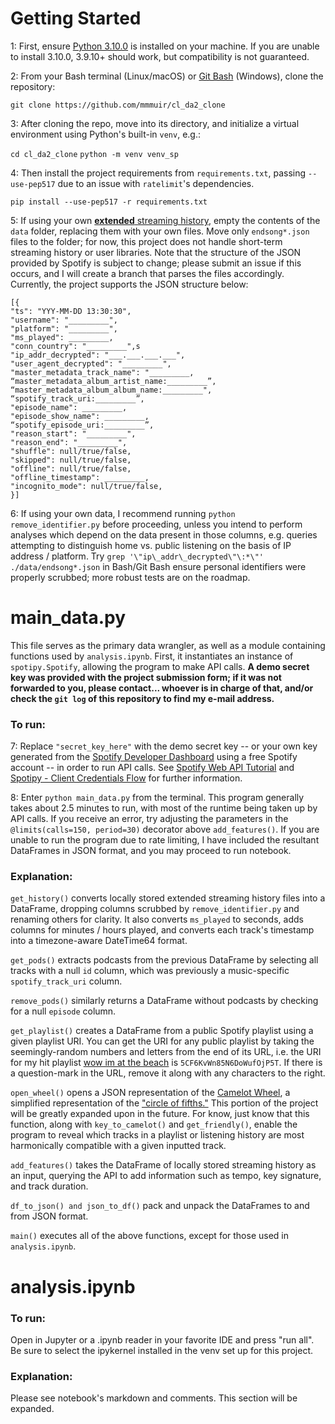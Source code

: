 # Getting Started

1: First, ensure [Python 3.10.0](https://www.python.org/downloads/release/python-3100/) is installed on your machine.
If you are unable to install 3.10.0, 3.9.10+ should work, but compatibility is not guaranteed.

2: From your Bash terminal (Linux/macOS) or [Git Bash](https://appuals.com/what-is-git-bash/) (Windows), clone the repository:

`git clone https://github.com/mmmuir/cl_da2_clone`

3: After cloning the repo, move into its directory, and initialize a virtual environment using Python's built-in `venv`, e.g.:

`cd cl_da2_clone`
`python -m venv venv_sp`

4: Then install the project requirements from `requirements.txt`, passing `--use-pep517` due to an issue with `ratelimit`'s dependencies. 

`pip install --use-pep517 -r requirements.txt`

5: If using your own [**extended** streaming history](https://support.spotify.com/us/article/understanding-my-data/), empty the contents of the `data` folder, replacing them with your own files. Move only `endsong*.json` files to the folder; for now, this project does not handle short-term streaming history or user libraries. Note that the structure of the JSON provided by Spotify is subject to change; please submit an issue if this occurs, and I will create a branch that parses the files accordingly. Currently, the project supports the JSON structure below:
```
[{
"ts": "YYY-MM-DD 13:30:30",
"username": "_________",
"platform": "_________",
"ms_played": _________,
"conn_country": "_________",s
"ip_addr_decrypted": "___.___.___.___",
"user_agent_decrypted": "_________",
"master_metadata_track_name": "_________,
“master_metadata_album_artist_name:_________”,
“master_metadata_album_album_name:_________",
“spotify_track_uri:_________”,
"episode_name": _________,
"episode_show_name": _________,
“spotify_episode_uri:_________”,
"reason_start": "_________",
"reason_end": "_________",
"shuffle": null/true/false,
"skipped": null/true/false,
"offline": null/true/false,
"offline_timestamp": _________,
"incognito_mode": null/true/false,
}]
```

6: If using your own data, I recommend running `python remove_identifier.py` before proceeding, unless you intend to perform analyses which depend on the data present in those columns, e.g. queries attempting to distinguish home vs. public listening on the basis of IP address / platform. Try `grep '\"ip\_addr\_decrypted\"\:*\"' ./data/endsong*.json` in Bash/Git Bash ensure personal identifiers were properly scrubbed; more robust tests are on the roadmap.

# main_data.py

This file serves as the primary data wrangler, as well as a module containing functions used by `analysis.ipynb`. First, it instantiates an instance of `spotipy.Spotify`, allowing the program to make API calls. **A demo secret key was provided with the project submission form; if it was not forwarded to you, please contact... whoever is in charge of that, and/or check the `git log` of this repository to find my e-mail address.** 

### To run:

7: Replace `"secret_key_here"` with the demo secret key -- or your own key generated from the [Spotify Developer Dashboard](https://developer.spotify.com/dashboard/applications) using a free Spotify account -- in order to run API calls. See [Spotify Web API Tutorial](https://developer.spotify.com/documentation/web-api/quick-start/) and [Spotipy - Client Credentials Flow](https://spotipy.readthedocs.io/en/master/#client-credentials-flow) for further information.

8: Enter `python main_data.py` from the terminal. This program generally takes about 2.5 minutes to run, with most of the runtime being taken up by API calls. If you receive an error, try adjusting the parameters in the `@limits(calls=150, period=30)` decorator above `add_features()`. If you are unable to run the program due to rate limiting, I have included the resultant DataFrames in JSON format, and you may proceed to run notebook.

### Explanation:
`get_history()` converts locally stored extended streaming history files into a DataFrame, dropping columns scrubbed by `remove_identifier.py` and renaming others for clarity. It also converts `ms_played` to seconds, adds columns for minutes / hours played, and converts each track's timestamp into a timezone-aware DateTime64 format.

`get_pods()` extracts podcasts from the previous DataFrame by selecting all tracks with a null `id` column, which was previously a music-specific `spotify_track_uri` column. 

`remove_pods()` similarly returns a DataFrame without podcasts by checking for a null `episode` column.

`get_playlist()` creates a DataFrame from a public Spotify playlist using a given playlist URI. You can get the URI for any public playlist by taking the seemingly-random numbers and letters from the end of its URL, i.e. the URI for my hit playlist [wow im at the beach](https://open.spotify.com/playlist/5CF6KvWn85N6DoWufOjP5T) is `5CF6KvWn85N6DoWufOjP5T`. If there is a question-mark in the URL, remove it along with any characters to the right.

`open_wheel()` opens a JSON representation of the [Camelot Wheel](https://mixedinkey.com/camelot-wheel/), a simplified representation of the ["circle of fifths."](https://en.wikipedia.org/wiki/Circle_of_fifths) This portion of the project will be greatly expanded upon in the future. For know, just know that this function, along with `key_to_camelot()` and `get_friendly()`, enable the program to reveal which tracks in a playlist or listening history are most harmonically compatible with a given inputted track.

`add_features()` takes the DataFrame of locally stored streaming history as an input, querying the API to add information such as tempo, key signature, and track duration.

`df_to_json() and json_to_df()` pack and unpack the DataFrames to and from JSON format.

`main()` executes all of the above functions, except for those used in `analysis.ipynb`.

# analysis.ipynb

### To run:

Open in Jupyter or a .ipynb reader in your favorite IDE and press "run all". Be sure to select the ipykernel installed in the venv set up for this project.

### Explanation:

Please see notebook's markdown and comments. This section will be expanded.